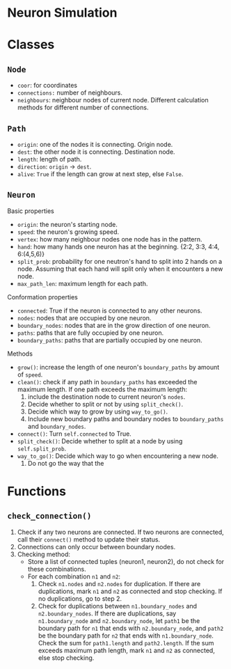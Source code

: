 # Neuron Simulation

# Classes

## `Node`
- `coor`: for coordinates
- `connections:` number of neighbours.
- `neighbours`: neighbour nodes of current node. Different calculation methods
  for different number of connections.

## `Path`
- `origin`: one of the nodes it is connecting. Origin node.
- `dest`: the other node it is connecting. Destination node.
- `length`: length of path.
- `direction`: `origin` -> `dest`.
- `alive`: `True` if the length can grow at next step, else `False`.

## `Neuron`

Basic properties

- `origin`: the neuron's starting node.
- `speed`: the neuron's growing speed.
- `vertex`: how many neighbour nodes one node has in the pattern.
- `hand`: how many hands one neuron has at the beginning. {2:2, 3:3, 4:4, 6:(4,5,6)}
- `split_prob`: probability for one neutron's hand to split into 2 hands on a node.
  Assuming that each hand will split only when it encounters a new node.
- `max_path_len`: maximum length for each path.

Conformation properties

- `connected`: True if the neuron is connected to any other neurons.
- `nodes`: nodes that are occupied by one neuron.
- `boundary_nodes`: nodes that are in the grow direction of one neuron.
- `paths`: paths that are fully occupied by one neuron.
- `boundary_paths`: paths that are partially occupied by one neuron.

Methods

- `grow()`: increase the length of one neuron's `boundary_paths` by amount of `speed`.
- `clean()`: check if any path in `boundary_paths` has exceeded the maximum
  length. If one path exceeds the maximum length:
  1. include the destination node to current neuron's `nodes`.
  2. Decide whether to split or not by using `split_check()`.
  3. Decide which way to grow by using `way_to_go()`.
  4. Include new boundary paths and boundary nodes to `boundary_paths` and
     `boundary_nodes`.
- `connect()`: Turn `self.connected` to True.
- `split_check()`: Decide whether to split at a node by using `self.split_prob`.
- `way_to_go()`: Decide which way to go when encountering a new node.
  1. Do not go the way that the

# Functions

## `check_connection()`

1. Check if any two neurons are connected. If two neurons are connected, call their
`connect()` method to update their status.
2. Connections can only occur between boundary nodes.
2. Checking method:
   - Store a list of connected tuples (neuron1, neuron2), do not
   check for these combinations.
   - For each combination `n1` and `n2`:
     1. Check `n1.nodes` and `n2.nodes` for duplication. If there are
     duplications, mark `n1` and `n2` as connected and stop checking. If no
     duplications, go to step 2.
     2. Check for duplications between `n1.boundary_nodes` and
     `n2.boundary_nodes`. If there are duplications, say `n1.boundary_node`
     and `n2.boundary_node`, let `path1` be the boundary path for `n1` that
     ends with `n2.boundary_node`, and `path2` be the boundary path for `n2`
     that ends with `n1.boundary_node`. Check the sum for `path1.length` and
     `path2.length`. If the sum exceeds maximum path length, mark `n1` and `n2`
     as connected, else stop checking.
